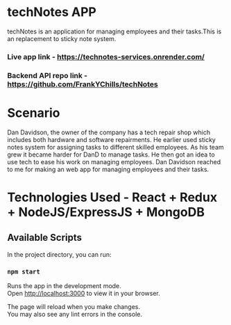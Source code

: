 # techNotes APP

techNotes is an application for managing employees and their tasks.This is an replacement to sticky note system.

### Live app link - https://technotes-services.onrender.com/

### Backend API repo link - https://github.com/FrankYChills/techNotes

# Scenario

Dan Davidson, the owner of the company has a tech repair shop which includes both hardware and software repairments. He earlier used sticky notes system for assigning tasks to different skilled employees.
As his team grew it became harder for DanD to manage tasks. He then got an idea to use tech to ease his work on managing employees.
Dan Davidson reached to me for making an web app for managing employees and their tasks.

# Technologies Used - React + Redux + NodeJS/ExpressJS + MongoDB

## Available Scripts

In the project directory, you can run:

### `npm start`

Runs the app in the development mode.\
Open [http://localhost:3000](http://localhost:3000) to view it in your browser.

The page will reload when you make changes.\
You may also see any lint errors in the console.

